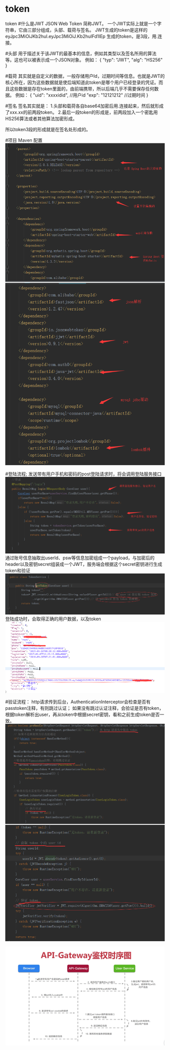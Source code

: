 # token
token
#什么是JWT
JSON Web Token 简称JWT。
一个JWT实际上就是一个字符串，它由三部分组成，头部、载荷与签名。
JWT生成的token是这样的
eyJpc3MiOiJKb2huI.eyJpc3MiOiJ.Kb2huIFd1IEp
生成的token，是3段，用.连接。

#头部
用于描述关于该JWT的最基本的信息，例如其类型以及签名所用的算法等。这也可以被表示成一个JSON对象。
例如：
{
   "typ": "JWT",
  "alg": "HS256"
}

#载荷
其实就是自定义的数据，一般存储用户Id，过期时间等信息。也就是JWT的核心所在，因为这些数据就是使后端知道此token是哪个用户已经登录的凭证。而且这些数据是存在token里面的，由前端携带，所以后端几乎不需要保存任何数据。
例如：
{
  "uid": "xxxxidid",  //用户id
  "exp": "12121212"  //过期时间
}

#签名
签名其实就是：
1.头部和载荷各自base64加密后用.连接起来，然后就形成了xxx.xx的前两段token。
2.最后一段token的形成是，前两段加入一个密匙用HS256算法或者其他算法加密形成。

所以token3段的形成就是在签名处形成的。

#项目 Maven 配置
![image](https://github.com/chenk1993/token/blob/master/img/2.png)
![image](https://github.com/chenk1993/token/blob/master/img/3.png)


#登陆流程;
发送带有用户手机和密码的post登陆请求时，将会调用登陆服务接口
![image](https://github.com/chenk1993/token/blob/master/img/4.png)
通过账号信息抽取出userId、psw等信息加密组成一个payload，与加密后的header以及密钥secret组装成一个JWT，服务端会根据这个secret密钥进行生成token和验证
![image](https://github.com/chenk1993/token/blob/master/img/5.png)
登陆成功时，会取得正确的用户数据，以及token
![image](https://github.com/chenk1993/token/blob/master/img/1.png)

#验证流程：
http请求传到后台，AuthenticationInterceptor会检查是否有passtoken注释，有则跳过认证；
如果没有跳过认证注释，会验证是否有token，根据token解析出user，再从token中根据secret密钥，看和之前生成token是否一致。
![image](https://github.com/chenk1993/token/blob/master/img/7.png)
![image](https://github.com/chenk1993/token/blob/master/img/8.png)

![image](https://github.com/chenk1993/token/blob/master/img/6.png)






